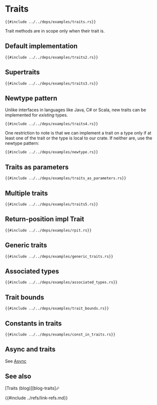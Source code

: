 # Traits

```rust,editable
{{#include ../../deps/examples/traits.rs}}
```

Trait methods are in scope only when their trait is.

## Default implementation

```rust,editable
{{#include ../../deps/examples/traits2.rs}}
```

## Supertraits

```rust,editable
{{#include ../../deps/examples/traits3.rs}}
```

## Newtype pattern

Unlike interfaces in languages like Java, C# or Scala, new traits can be implemented for _existing_ types.

```rust,editable
{{#include ../../deps/examples/traits4.rs}}
```

One restriction to note is that we can implement a trait on a type only if at least one of the trait or the type is local to our crate. If neither are, use the newtype pattern:

```rust,editable
{{#include ../../deps/examples/newtype.rs}}
```

## Traits as parameters

```rust,editable
{{#include ../../deps/examples/traits_as_parameters.rs}}
```

## Multiple traits

```rust,editable
{{#include ../../deps/examples/traits5.rs}}
```

## Return-position impl Trait

```rust,editable
{{#include ../../deps/examples/rpit.rs}}
```

## Generic traits

```rust,editable
{{#include ../../deps/examples/generic_traits.rs}}
```

## Associated types

```rust,editable
{{#include ../../deps/examples/associated_types.rs}}
```

## Trait bounds

```rust,editable
{{#include ../../deps/examples/trait_bounds.rs}}
```

## Constants in traits

```rust,editable
{{#include ../../deps/examples/const_in_traits.rs}}
```

## Async and traits

See [Async](../concurrency/async.md)

## See also

[Traits (blog)][blog-traits]⮳

{{#include ../refs/link-refs.md}}
